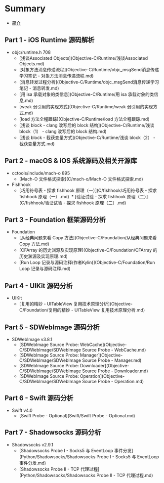 # Summary

* [简介](README.md)

## Part 1 - iOS Runtime 源码解析
* objc/runtime.h 708
  * [浅谈Associated Objects](Objective-C/Runtime/浅谈Associated Objects.md)
  * [对象方法消息传递流程](Objective-C/Runtime/objc_msgSend消息传递学习笔记 - 对象方法消息传递流程.md)
  * [消息转发过程分析](Objective-C/Runtime/objc_msgSend消息传递学习笔记 - 消息转发.md)
  * [用 isa 承载对象的类信息](Objective-C/Runtime/用 isa 承载对象的类信息.md)
  * [weak 弱引用的实现方式](Objective-C/Runtime/weak 弱引用的实现方式.md)
  * [load 方法全程跟踪](Objective-C/Runtime/load 方法全程跟踪.md)
  * [浅谈 block - clang 改写后的 block 结构](Objective-C/Runtime/浅谈 block（1） - clang 改写后的 block 结构.md)
  * [浅谈 block - 截获变量方式](Objective-C/Runtime/浅谈 block（2） - 截获变量方式.md)

## Part 2 - macOS & iOS 系统源码及相关开源库 
* cctools/include/mach-o 895
  * [Mach-O 文件格式探索](C/mach-o/Mach-O 文件格式探索.md)
* Fishhook
  * [巧用符号表 - 探求 fishhook 原理（一）](C/fishhook/巧用符号表 - 探求 fishhook 原理（一）.md)
  * [验证试验 - 探求 fishhook 原理（二）](C/fishhook/验证试验 - 探求 fishhook 原理（二）.md)

## Part 3 - Foundation 框架源码分析
* Foundation
  * [从经典问题来看 Copy 方法](Objective-C/Foundation/从经典问题来看 Copy 方法.md)
  * [CFArray 的历史渊源及实现原理](Objective-C/Foundation/CFArray 的历史渊源及实现原理.md)
  * [Run Loop 记录与源码注释(作者Kylin)](Objective-C/Foundation/Run Loop 记录与源码注释.md)

## Part 4 - UIKit 源码分析
* UIKit
  * [复用的精妙 - UITableView 复用技术原理分析](Objective-C/Foundation/复用的精妙 - UITableView 复用技术原理分析.md)

## Part 5 - SDWebImage 源码分析
* SDWebImage v3.8.1
  * [SDWebImage Source Probe: WebCache](Objective-C/SDWebImage/SDWebImage Source Probe - WebCache.md)
  * [SDWebImage Source Probe: Manager](Objective-C/SDWebImage/SDWebImage Source Probe - Manager.md)
  * [SDWebImage Source Probe: Downloader](Objective-C/SDWebImage/SDWebImage Source Probe - Downloader.md)
  * [SDWebImage Source Probe: Operation](Objective-C/SDWebImage/SDWebImage Source Probe - Operation.md)

## Part 6 - Swift 源码分析
* Swift v4.0
  * [Swift Probe - Optional](Swift/Swift Probe - Optional.md)

## Part 7 - Shadowsocks 源码分析
* Shadowsocks v2.9.1
  * [Shadowsocks Probe I - Socks5 与 EventLoop 事件分发](Python/Shadowsocks/Shadowsocks Probe I - Socks5 与 EventLoop 事件分发.md)
  * [Shadowsocks Probe II - TCP 代理过程](Python/Shadowsocks/Shadowsocks Probe II - TCP 代理过程.md)


